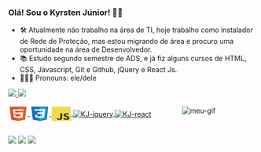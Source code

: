 ### Olá! Sou o Kyrsten Júnior! 👋🏽

- 🛠️ Atualmente não trabalho na área de TI, hoje trabalho como instalador de Rede de Proteção, mas estou migrando de área e procuro uma oportunidade na área de Desenvolvedor.
- 📚 Estudo segundo semestre de ADS, e já fiz alguns cursos de HTML, CSS, Javascript, Git e Github, jQuery e React Js.
- 🧍🏽‍♂️ Pronouns: ele/dele

<div>
    <a href="https://github.com/kyrstenjunior">
    <img width="49%" src="https://github-readme-stats.vercel.app/api?username=kyrstenjunior&show_icons=true&theme=dracula&include_all_commits=true&count_private=true">
    <img width="50%" src="https://github-readme-stats.vercel.app/api/top-langs/?username=kyrstenjunior&layout=compact&langs_count=16&theme=dracula">
</div>
<div style="display: inline_block"><br>
  <img align="center" alt="KJ-html" height="30" width="40" src="https://raw.githubusercontent.com/devicons/devicon/master/icons/html5/html5-original.svg">
  <img align="center" alt="KJ-css" height="30" width="40" src="https://raw.githubusercontent.com/devicons/devicon/master/icons/css3/css3-original.svg">
  <img align="center" alt="KJ-js" height="30" width="40" src="https://raw.githubusercontent.com/devicons/devicon/master/icons/javascript/javascript-original.svg">
  <img align="center" alt="KJ-jquery" height="30" width="40" src="https://cdn.jsdelivr.net/gh/devicons/devicon/icons/jquery/jquery-original.svg" />
  <img align="center" alt="KJ-react" height="30" width="40" src="https://cdn.jsdelivr.net/gh/devicons/devicon/icons/react/react-original.svg" />
  <img align="right" alt="meu-gif" height="150px" width="150px" src="https://cdn.discordapp.com/attachments/965634054017912893/965634513667493998/Webp.net-gifmaker.gif">
</div>

  ##
  
  <div>
    <a href="mailto:kyrstenjr@gmail.com" target="_blank"><img src="https://img.shields.io/badge/Gmail-D14836?style=for-the-badge&logo=gmail&logoColor=white" target="_blank"></a>
     <a href="https://www.instagram.com/kyrstenjunior" target="_blank"><img src="https://img.shields.io/badge/Instagram-E4405F?style=for-the-badge&logo=instagram&logoColor=white" target="_blank"></a>
    <a href="https://www.linkedin.com/in/kyrstenjr/" target="_blank"><img src="https://img.shields.io/badge/LinkedIn-0077B5?style=for-the-badge&logo=linkedin&logoColor=white" target="_blank"></a>
  </div>
